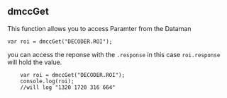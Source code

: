 ## dmccGet
This function allows you to access Paramter from the Dataman

```
var roi = dmccGet("DECODER.ROI");
```

you can access the reponse with the `.response` in this case `roi.response` will hold the value.

```
	var roi = dmccGet("DECODER.ROI");
	console.log(roi);
    //will log "1320 1720 316 664"
```
